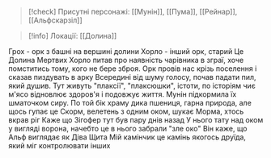 > [!check] Присутні персонажі: [[Мунін]], [[Пума]], [[Рейнар]], [[Альфскарзіл]]

> [!info] Локації: [[Долина]]



Грох - орк з башні на вершині долини
Хорло - інший орк, старий
Це Долина Мертвих
Хорло питав про наявність чарівника в зграї, хоче помститись тому, кого не бере зброя.
Орк провів нас крізь поселення і сказав пиздувать в арку
Всередині від шуму голосу, почав падати пил, який душив.
Тут живуть "плаксії", "плаксюшки", істоти, по історіям чиє м'ясо відновлює здоров'я і подовжує життя. Мунін підкормила їх шматочком сиру.
По  той бік храму дика пшениця, гарна природа, але щось гупає
це Скорм, велетень з одним оком, шукає Морма, хтось вкрав ріг
Каже що Зігофер тут був пару днів назад
У нього тату над оком у вигляді ворона, начебто це в нього забрали "зле око"
Він каже, що Альф виглядає як Діва Щита
Мій камінчик це камінь якогось друїда, який міг контролювати інших

